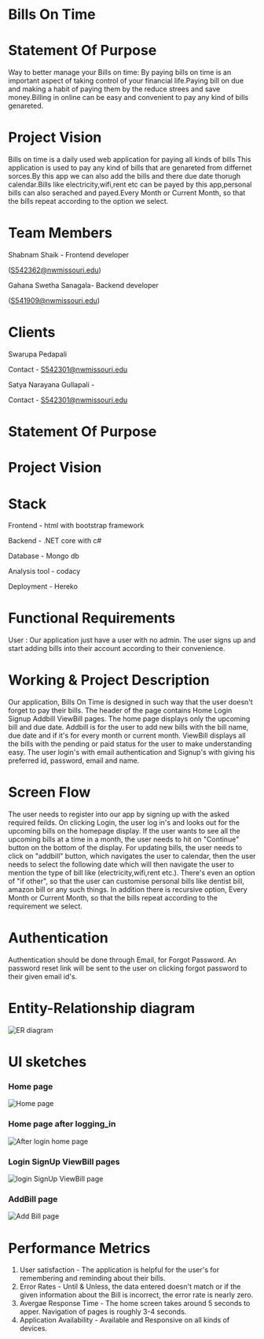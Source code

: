 # Bills On Time

# Statement Of Purpose
Way to better manage your Bills on time:
By paying bills on time is an important aspect of taking control of your financial life.Paying bill on due and making a habit of paying them by the reduce strees and save money.Billing in online can be easy and convenient to pay any kind of bills genareted.

# Project Vision
Bills on time is a daily used web application for paying all kinds of bills
This application is used to pay any kind of bills that are genareted from differnet sorces.By this app we can also add the bills and there due date thorugh calendar.Bills like electricity,wifi,rent etc can be payed by this app,personal bills can also serached and payed.Every Month or Current Month, so that the bills repeat according to the option we select.

# Team Members
Shabnam Shaik - Frontend developer

(S542362@nwmissouri.edu)

Gahana Swetha Sanagala- Backend developer

(S541909@nwmissouri.edu)

# Clients
Swarupa Pedapali 

Contact -  S542301@nwmissouri.edu

Satya Narayana Gullapali - 
 
Contact - S542301@nwmissouri.edu 
# Statement Of Purpose
# Project Vision
# Stack
Frontend - html with bootstrap framework

Backend - .NET core with c#

Database - Mongo db

Analysis tool - codacy

Deployment - Hereko

# Functional Requirements
User : Our application just have a user with no admin. The user signs up and start adding bills into their account according to their convenience.

# Working & Project Description
Our application, Bills On Time is designed in such way that the user doesn't forget to pay their bills. 
The header of the page contains Home Login Signup Addbill ViewBill pages. The home page displays only the upcoming bill and due date. 
Addbill is for the user to add new bills with the bill name, due date and if it's for every month or current month. ViewBill displays
all the bills with the pending or paid status for the user to make understanding easy. The user login's with email authentication and 
Signup's with giving his preferred id, password, email and name.

# Screen Flow
The user needs to register into our app by signing up with the asked required feilds. On clicking Login, the user log in's and looks out for the upcoming bills
on the homepage display. If the user wants to see all the upcoming bills at a time in a month, the user needs to hit on "Continue" button on the bottom of the display.
For updating bills, the user needs to click on "addbill" button, which navigates the user to calendar, then the user needs to select the following date
which will then navigate the user to mention the type of bill like (electricity,wifi,rent etc.). There's even an option of "if other", 
so that the user can customise  personal bills like dentist bill, amazon bill or any such things. In addition there is recursive option, 
Every Month or Current Month, so that the bills repeat according to the requirement we select.

# Authentication 
Authentication should be done through Email, for Forgot Password.  An password reset link will be sent
to the user on clicking forgot password to their given email id's. 

# Entity-Relationship diagram
![ER diagram](/images/image05.jpeg) 
# UI sketches
### Home page
![Home page](/images/image01.jpeg)
### Home page after logging_in
![After login home page](images/image02.jpeg)
### Login SignUp ViewBill pages
![login SignUp ViewBill page](images/image03.jpeg)
### AddBill page
![Add Bill page](images/image04.jpeg)

# Performance Metrics
1. User satisfaction - The application is helpful for the user's for remembering and reminding about their bills.
2. Error Rates - Until & Unless, the data entered doesn't match or if the given information about the Bill is incorrect, the error rate is nearly zero.
3. Avergae Response Time - The home screen takes around 5 seconds to apper. Navigation of pages is roughly 3-4 seconds.
4. Application Availability -  Available and Responsive on all kinds of devices. 
